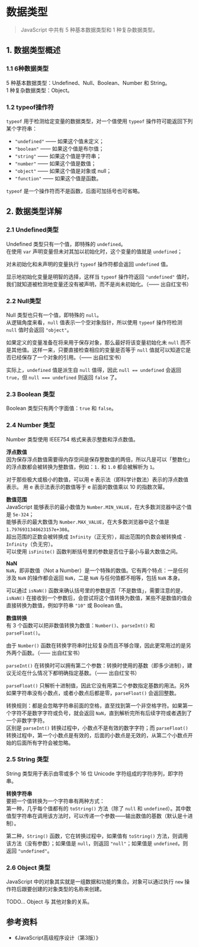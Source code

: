 # 数据类型

> JavaScript 中共有 5 种基本数据类型和 1 种复杂数据类型。

## 1. 数据类型概述

### 1.1  6种数据类型

5 种基本数据类型：Undefined、Null、Boolean、Number 和 String。  
1 种复杂数据类型：Object。

### 1.2 typeof操作符

`typeof` 用于检测给定变量的数据类型，对一个值使用 `typeof` 操作符可能返回下列某个字符串：  

* `"undefined"` —— 如果这个值未定义；
* `"boolean"` —— 如果这个值是布尔值；
* `"string"` —— 如果这个值是字符串；
* `"number"` —— 如果这个值是数值；
* `"object"` —— 如果这个值是对象或 null；
* `"function"` —— 如果这个值是函数。

`typeof` 是一个操作符而不是函数，后面可加括号也可省略。

## 2. 数据类型详解

### 2.1 Undefined类型

Undefined 类型只有一个值，即特殊的 `undefined`。  
在使用 `var` 声明变量但未对其加以初始化时，这个变量的值就是 `undefined`；  

对未初始化和未声明的变量执行 `typeof` 操作符都会返回 `undefined` 值。  

显示地初始化变量是明智的选择，这样当 `typeof` 操作符返回 `"undefined"` 值时，我们就知道被检测地变量还没有被声明，而不是尚未初始化。（—— 出自红宝书）

### 2.2 Null类型

Null 类型也只有一个值，即特殊的 `null`。  
从逻辑角度来看，`null` 值表示一个空对象指针，所以使用 `typeof` 操作符检测 `null` 值时会返回 `"object"`。  

如果定义的变量准备在将来用于保存对象，那么最好将该变量初始化未 `null` 而不是其他值。这样一来，只要直接检查相应的变量是否等于 `null` 值就可以知道它是否已经保存了一个对象的引用。（—— 出自红宝书）  

实际上，`undefined` 值是派生自 `null` 值得，因此 `null == undefined` 会返回 `true`，但 `null === undefined` 则返回 `false` 了。

### 2.3 Boolean 类型

Boolean 类型只有两个字面值：`true` 和 `false`。

### 2.4 Number 类型

Number 类型使用 IEEE754 格式来表示整数和浮点数值。  

**浮点数值**  
因为保存浮点数值需要得内存空间是保存整数值的两倍，所以凡是可以「整数化」的浮点数都会被转换为整数值，例如：`1.` 和 `1.0` 都会被解析为 `1`。

对于那些极大或极小的数值，可以用 e 表示法（即科学计数法）表示的浮点数值表示。
用 e 表示法表示的数值等于 e 前面的数值乘以 10 的指数次幂。

**数值范围**  
JavaScript 能够表示的最小数值为 `Number.MIN_VALUE`，在大多数浏览器中这个值是 `5e-324`；  
能够表示的最大数值为 `Number.MAX_VALUE`，在大多数浏览器中这个值是 `1.7976931348623157e+308`。  
超出范围的正数会被转换成 `Infinity`（正无穷），超出范围的负数会被转换成 `-Infinity`（负无穷）。  
可以使用 `isFinite()` 函数判断括号里的参数是否位于最小与最大数值之间。  

**NaN**  
`NaN`，即非数值（Not a Number）是一个特殊的数值。它有两个特点：一是任何涉及 `NaN` 的操作都会返回 `NaN`，二是 `NaN` 与任何值都不相等，包括 `NaN` 本身。  

可以通过 `isNaN()` 函数来确认括号里的参数是否「不是数值」，需要注意的是，`isNaN()` 在接收到一个参数后，会尝试将这个值转换为数值，某些不是数值的值会直接转换为数值，例如字符串 `"10"` 或 Boolean 值。

**数值转换**  
有 3 个函数可以把非数值转换为数值：`Number()`、`parseInt()` 和 `parseFloat()`。  

由于 `Number()` 函数在转换字符串时比较复杂而且不够合理，因此更常用过的是另外两个函数。（—— 出自红宝书）  

`parseInt()` 在转换时可以拥有第二个参数：转换时使用的基数（即多少进制），建议无论在什么情况下都明确指定基数。（—— 出自红宝书）  

`parseFloat()` 只解析十进制值，因此它没有用第二个参数指定基数的用法。另外如果字符串没有小数点，或者小数点后都是零，`parseFloat()` 会返回整数。  

转换规则：都是会忽略字符串前面的空格，直至找到第一个非空格字符。如果第一个字符不是数字字符或负号，就会返回 `NaN`，直到解析完所有后续字符或者遇到了一个非数字字符。  
区别是 `parseInt()` 转换过程中，小数点不是有效的数字字符；而 `parseFloat()` 转换过程中，第一个小数点是有效的，后面的小数点是无效的，从第二个小数点开始的后面所有字符会被忽略。  

### 2.5 String 类型

String 类型用于表示由零或多个 16 位 Unicode 字符组成的字符序列，即字符串。

**转换字符串**  
要把一个值转换为一个字符串有两种方式：  
第一种，几乎每个值都有的 `toString()` 方法（除了 `null` 和 `undefined`）。其中数值型字符串在调用该方法时，可以传递一个参数——输出数值的基数（默认是十进制）。  

第二种，`String()` 函数，它在转换过程中，如果值有 `toString()` 方法，则调用该方法（没有参数）；如果值是 `null`，则返回 `"null"`；如果值是 `undefined`，则返回 `"undefined"`。

### 2.6 Object 类型

JavaScript 中的对象其实就是一组数据和功能的集合。对象可以通过执行 `new` 操作符后跟要创建的对象类型的名称来创建。

TODO... Object 与 其他对象的关系。


## 参考资料
* 《JavaScript高级程序设计（第3版）》